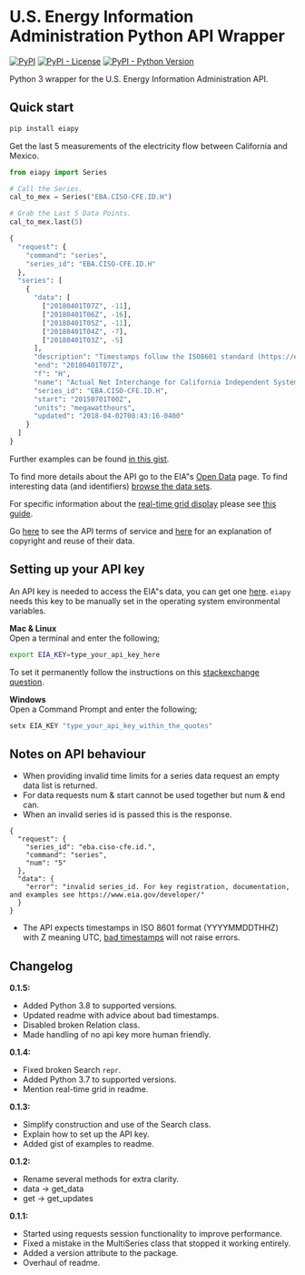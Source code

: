 # U.S. Energy Information Administration Python API Wrapper

[![PyPI](https://img.shields.io/pypi/v/eiapy.svg)](https://pypi.org/project/eiapy/) [![PyPI - License](https://img.shields.io/pypi/l/eiapy.svg)](https://pypi.org/project/eiapy/) [![PyPI - Python Version](https://img.shields.io/pypi/pyversions/eiapy.svg)](https://pypi.org/project/eiapy/)

Python 3 wrapper for the U.S. Energy Information Administration API.

## Quick start

```bash
pip install eiapy
```

Get the last 5 measurements of the electricity flow between California and Mexico.

```python
from eiapy import Series

# Call the Series.
cal_to_mex = Series("EBA.CISO-CFE.ID.H")

# Grab the Last 5 Data Points.
cal_to_mex.last(5)

{
  "request": {
    "command": "series",
    "series_id": "EBA.CISO-CFE.ID.H"
  },
  "series": [
    {
      "data": [
        ["20180401T07Z", -11],
        ["20180401T06Z", -16],
        ["20180401T05Z", -11],
        ["20180401T04Z", -7],
        ["20180401T03Z", -5]
      ],
      "description": "Timestamps follow the ISO8601 standard (https://en.wikipedia.org/wiki/ISO_8601). Hourly representations are provided in Universal Time.",
      "end": "20180401T07Z",
      "f": "H",
      "name": "Actual Net Interchange for California Independent System Operator (CISO) to Comision Federal de Electricidad (CFE), Hourly",
      "series_id": "EBA.CISO-CFE.ID.H",
      "start": "20150701T00Z",
      "units": "megawatthours",
      "updated": "2018-04-02T08:43:16-0400"
    }
  ]
}
```

Further examples can be found [in this gist](https://gist.github.com/systemcatch/019cf50302093b9b51838c62b99623df).

To find more details about the API go to the EIA"s
[Open Data](https://www.eia.gov/opendata/) page. To find interesting data
(and identifiers) [browse the data sets](https://www.eia.gov/opendata/qb.php).

For specific information about the [real-time grid display](https://www.eia.gov/beta/electricity/gridmonitor/dashboard/electric_overview/US48/US48)
please see [this guide](https://www.eia.gov/realtime_grid/docs/userguide-knownissues.pdf).

Go [here](https://www.eia.gov/opendata/register.cfm#terms_of_service) to see the
API terms of service and [here](https://www.eia.gov/about/copyrights_reuse.cfm)
for an explanation of copyright and reuse of their data.

## Setting up your API key

An API key is needed to access the EIA"s data, you can get one [here](https://www.eia.gov/opendata/register.php).
`eiapy` needs this key to be manually set in the operating system environmental variables.

**Mac & Linux**  
Open a terminal and enter the following;

```bash
export EIA_KEY=type_your_api_key_here
```

To set it permanently follow the instructions on this [stackexchange question](https://unix.stackexchange.com/questions/117467/how-to-permanently-set-environmental-variables).

**Windows**  
Open a Command Prompt and enter the following;

```bat
setx EIA_KEY "type_your_api_key_within_the_quotes"
```

## Notes on API behaviour

- When providing invalid time limits for a series data request an empty data list is returned.
- For data requests num & start cannot be used together but num & end can.
- When an invalid series id is passed this is the response.

```jsonc
{
  "request": {
    "series_id": "eba.ciso-cfe.id.",
    "command": "series",
    "num": "5"
  },
  "data": {
    "error": "invalid series_id. For key registration, documentation, and examples see https://www.eia.gov/developer/"
  }
}
```

- The API expects timestamps in ISO 8601 format (YYYYMMDDTHHZ) with Z meaning
  UTC, [bad timestamps](https://github.com/systemcatch/eiapy/issues/16) will not
  raise errors.

## Changelog

**0.1.5:**

- Added Python 3.8 to supported versions.
- Updated readme with advice about bad timestamps.
- Disabled broken Relation class.
- Made handling of no api key more human friendly.

**0.1.4:**

- Fixed broken Search `repr`.
- Added Python 3.7 to supported versions.
- Mention real-time grid in readme.

**0.1.3:**

- Simplify construction and use of the Search class.
- Explain how to set up the API key.
- Added gist of examples to readme.

**0.1.2:**

- Rename several methods for extra clarity.
- data -> get_data
- get -> get_updates

**0.1.1:**

- Started using requests session functionality to improve performance.
- Fixed a mistake in the MultiSeries class that stopped it working entirely.
- Added a version attribute to the package.
- Overhaul of readme.
